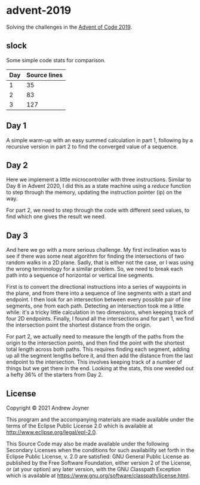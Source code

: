 # advent-2019

Solving the challenges in the [Advent of Code 2019](https://adventofcode.com/2019).

## slock

Some simple code stats for comparison.

Day | Source lines
----|---------------
  1 |  35
  2 |  83
  3 | 127

## Day 1

A simple warm-up with an easy summed calculation in part 1, following by a recursive version in part 2 to find the converged value of a sequence.

## Day 2

Here we implement a little microcontroller with three instructions. Similar to Day 8 in Advent 2020, I did this as a state machine using a *reduce* function to step through the memory, updating the instruction pointer (ip) on the way.

For part 2, we need to step through the code with different seed values, to find which one gives the result we need.

## Day 3

And here we go with a more serious challenge. My first inclination was to see if there was some neat algorithm for finding the intersections of two random walks in a 2D plane. Sadly, that is either not the case, or I was using the wrong terminology for a similar problem. So, we need to break each path into a sequence of horizontal or vertical line segments. 

First is to convert the directional instructions into a series of waypoints in the plane, and from there into a sequence of line segments with a start and endpoint. I then look for an intersection between every possible pair of line segments, one from each path. Detecting an intersection took me a little while: it's a tricky little calculation in two dimensions, when keeping track of four 2D endpoints. Finally, I found all the intersections and for part 1, we find the intersection point the shortest distance from the origin.

For part 2, we actually need to measure the length of the paths from the origin to the intersection points, and then find the point with the shortest total length across both paths. This requires finding each segment, adding up all the segment lengths before it, and then add the distance from the last endpoint to the intersection. This involves keeping track of a number of things but we get there in the end. Looking at the stats, this one weeded out a hefty 36% of the starters from Day 2.


## License

Copyright © 2021 Andrew Joyner

This program and the accompanying materials are made available under the
terms of the Eclipse Public License 2.0 which is available at
http://www.eclipse.org/legal/epl-2.0.

This Source Code may also be made available under the following Secondary
Licenses when the conditions for such availability set forth in the Eclipse
Public License, v. 2.0 are satisfied: GNU General Public License as published by
the Free Software Foundation, either version 2 of the License, or (at your
option) any later version, with the GNU Classpath Exception which is available
at https://www.gnu.org/software/classpath/license.html.
